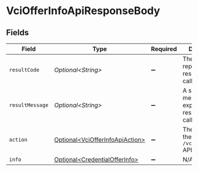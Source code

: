 # VciOfferInfoApiResponseBody


## Fields

| Field                                                                                | Type                                                                                 | Required                                                                             | Description                                                                          |
| ------------------------------------------------------------------------------------ | ------------------------------------------------------------------------------------ | ------------------------------------------------------------------------------------ | ------------------------------------------------------------------------------------ |
| `resultCode`                                                                         | *Optional\<String>*                                                                  | :heavy_minus_sign:                                                                   | The code which represents the result of the API call.                                |
| `resultMessage`                                                                      | *Optional\<String>*                                                                  | :heavy_minus_sign:                                                                   | A short message which explains the result of the API call.                           |
| `action`                                                                             | [Optional\<VciOfferInfoApiAction>](../../models/operations/VciOfferInfoApiAction.md) | :heavy_minus_sign:                                                                   | The result of the `/vci/offer/info` API call.                                        |
| `info`                                                                               | [Optional\<CredentialOfferInfo>](../../models/components/CredentialOfferInfo.md)     | :heavy_minus_sign:                                                                   | N/A                                                                                  |
